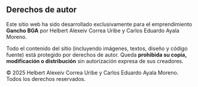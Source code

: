 ## Derechos de autor

Este sitio web ha sido desarrollado exclusivamente para el emprendimiento **Gancho BGA** por Helbert Alexeiv Correa Uribe y Carlos Eduardo Ayala Moreno.

Todo el contenido del sitio (incluyendo imágenes, textos, diseño y código fuente) está protegido por derechos de autor. Queda **prohibida su copia, modificación o distribución** sin autorización expresa de sus creadores.

© 2025 Helbert Alexeiv Correa Uribe y Carlos Eduardo Ayala Moreno. Todos los derechos reservados.

